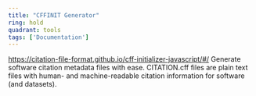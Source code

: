 ```yaml
---
title: "CFFINIT Generator"
ring: hold
quadrant: tools
tags: ['Documentation']
---
```

https://citation-file-format.github.io/cff-initializer-javascript/#/
Generate software citation metadata files with ease. CITATION.cff files are plain text files with human- and machine-readable citation information for software (and datasets).
